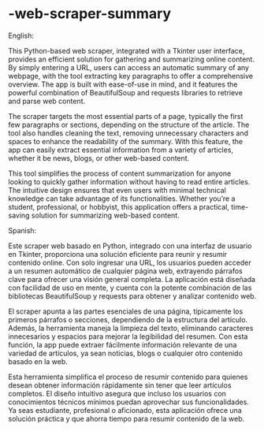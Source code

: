 # -web-scraper-summary

English:

This Python-based web scraper, integrated with a Tkinter user interface, provides an efficient solution for gathering and summarizing online content. By simply entering a URL, users can access an automatic summary of any webpage, with the tool extracting key paragraphs to offer a comprehensive overview. The app is built with ease-of-use in mind, and it features the powerful combination of BeautifulSoup and requests libraries to retrieve and parse web content.

The scraper targets the most essential parts of a page, typically the first few paragraphs or sections, depending on the structure of the article. The tool also handles cleaning the text, removing unnecessary characters and spaces to enhance the readability of the summary. With this feature, the app can easily extract essential information from a variety of articles, whether it be news, blogs, or other web-based content.

This tool simplifies the process of content summarization for anyone looking to quickly gather information without having to read entire articles. The intuitive design ensures that even users with minimal technical knowledge can take advantage of its functionalities. Whether you’re a student, professional, or hobbyist, this application offers a practical, time-saving solution for summarizing web-based content.

Spanish:

Este scraper web basado en Python, integrado con una interfaz de usuario en Tkinter, proporciona una solución eficiente para reunir y resumir contenido online. Con solo ingresar una URL, los usuarios pueden acceder a un resumen automático de cualquier página web, extrayendo párrafos clave para ofrecer una visión general completa. La aplicación está diseñada con facilidad de uso en mente, y cuenta con la potente combinación de las bibliotecas BeautifulSoup y requests para obtener y analizar contenido web.

El scraper apunta a las partes esenciales de una página, típicamente los primeros párrafos o secciones, dependiendo de la estructura del artículo. Además, la herramienta maneja la limpieza del texto, eliminando caracteres innecesarios y espacios para mejorar la legibilidad del resumen. Con esta función, la app puede extraer fácilmente información relevante de una variedad de artículos, ya sean noticias, blogs o cualquier otro contenido basado en la web.

Esta herramienta simplifica el proceso de resumir contenido para quienes desean obtener información rápidamente sin tener que leer artículos completos. El diseño intuitivo asegura que incluso los usuarios con conocimientos técnicos mínimos puedan aprovechar sus funcionalidades. Ya seas estudiante, profesional o aficionado, esta aplicación ofrece una solución práctica y que ahorra tiempo para resumir contenido de la web.

